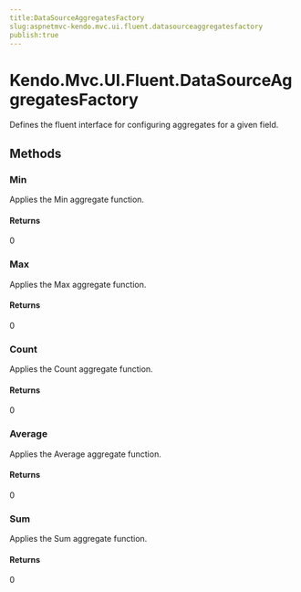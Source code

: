 ```yaml
---
title:DataSourceAggregatesFactory
slug:aspnetmvc-kendo.mvc.ui.fluent.datasourceaggregatesfactory
publish:true
---
```


# Kendo.Mvc.UI.Fluent.DataSourceAggregatesFactory
Defines the fluent interface for configuring aggregates for a given field.



## Methods

### Min
Applies the Min aggregate function.



#### Returns
0


### Max
Applies the Max aggregate function.



#### Returns
0


### Count
Applies the Count aggregate function.



#### Returns
0


### Average
Applies the Average aggregate function.



#### Returns
0


### Sum
Applies the Sum aggregate function.



#### Returns
0



